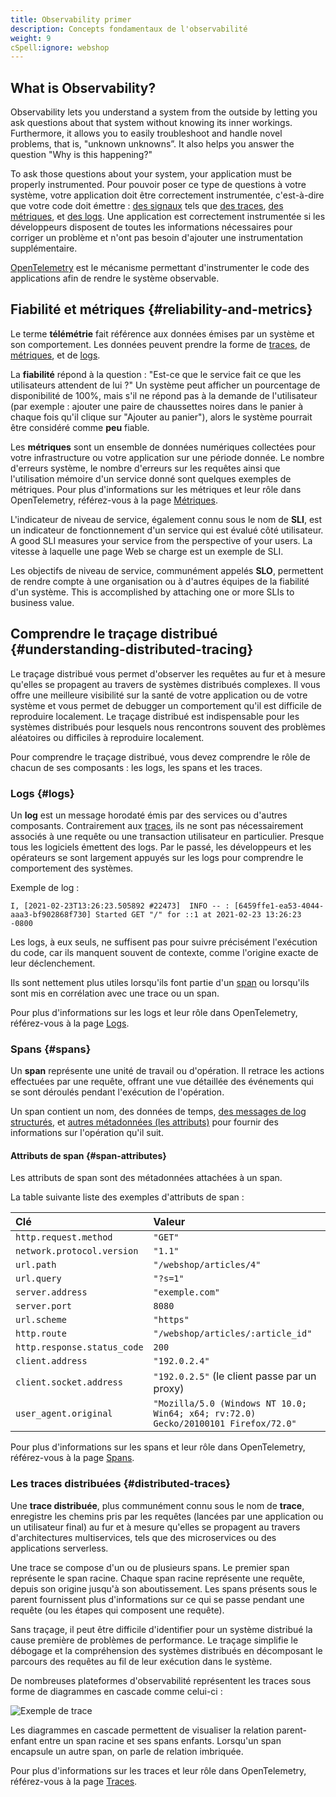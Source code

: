 ```yaml
---
title: Observability primer
description: Concepts fondamentaux de l'observabilité
weight: 9
cSpell:ignore: webshop
---
```


## What is Observability?

Observability lets you understand a system from the outside by letting you ask
questions about that system without knowing its inner workings. Furthermore, it
allows you to easily troubleshoot and handle novel problems, that is, "unknown
unknowns”. It also helps you answer the question "Why is this happening?"

To ask those questions about your system, your application must be properly
instrumented. Pour pouvoir poser ce type de questions à votre système, votre application doit
être correctement instrumentée, c'est-à-dire que votre code doit émettre :
[des signaux](/docs/concepts/signals/) tels que
[des traces](/docs/concepts/signals/traces/),
[des métriques](/docs/concepts/signals/metrics/), et
[des logs](/docs/concepts/signals/logs/). Une application est correctement instrumentée si les développeurs disposent de
toutes les informations nécessaires pour corriger un problème et n'ont pas
besoin d'ajouter une instrumentation supplémentaire.

[OpenTelemetry](/docs/what-is-opentelemetry/) est le mécanisme permettant
d'instrumenter le code des applications afin de rendre le système observable.

## Fiabilité et métriques {#reliability-and-metrics}

Le terme **télémétrie** fait référence aux données émises par un système et son
comportement. Les données peuvent prendre la forme de
[traces](/docs/concepts/signals/traces/), de
[métriques](/docs/concepts/signals/metrics/), et de
[logs](/docs/concepts/signals/logs/).

La **fiabilité** répond à la question : "Est-ce que le service fait ce que les
utilisateurs attendent de lui ?" Un système peut afficher un pourcentage de
disponibilité de 100%, mais s'il ne répond pas à la demande de l'utilisateur
(par exemple : ajouter une paire de chaussettes noires dans le panier à chaque
fois qu'il clique sur "Ajouter au panier"), alors le système pourrait être
considéré comme **peu** fiable.

Les **métriques** sont un ensemble de données numériques collectées pour votre
infrastructure ou votre application sur une période donnée. Le nombre d'erreurs
système, le nombre d'erreurs sur les requêtes ainsi que l'utilisation mémoire
d'un service donné sont quelques exemples de métriques. Pour plus d'informations
sur les métriques et leur rôle dans OpenTelemetry, référez-vous à la page
[Métriques](/docs/concepts/signals/metrics/).

L'indicateur de niveau de service, également connu sous le nom de **SLI**, est
un indicateur de fonctionnement d'un service qui est évalué côté utilisateur. A good SLI measures your service from the perspective of your users.
La
vitesse à laquelle une page Web se charge est un exemple de SLI.

Les objectifs de niveau de service, communément appelés **SLO**, permettent de
rendre compte à une organisation ou à d'autres équipes de la fiabilité d'un
système. This is accomplished by
attaching one or more SLIs to business value.

## Comprendre le traçage distribué {#understanding-distributed-tracing}

Le traçage distribué vous permet d'observer les requêtes au fur et à mesure
qu'elles se propagent au travers de systèmes distribués complexes. Il vous offre
une meilleure visibilité sur la santé de votre application ou de votre système
et vous permet de debugger un comportement qu'il est difficile de reproduire
localement. Le traçage distribué est indispensable pour les systèmes distribués
pour lesquels nous rencontrons souvent des problèmes aléatoires ou difficiles à
reproduire localement.

Pour comprendre le traçage distribué, vous devez comprendre le rôle de chacun de
ses composants : les logs, les spans et les traces.

### Logs {#logs}

Un **log** est un message horodaté émis par des services ou d'autres composants.
Contrairement aux [traces](#distributed-traces), ils ne sont pas nécessairement
associés à une requête ou une transaction utilisateur en particulier. Presque
tous les logiciels émettent des logs. Par le passé, les développeurs et les
opérateurs se sont largement appuyés sur les logs pour comprendre le
comportement des systèmes.

Exemple de log :

```text
I, [2021-02-23T13:26:23.505892 #22473]  INFO -- : [6459ffe1-ea53-4044-aaa3-bf902868f730] Started GET "/" for ::1 at 2021-02-23 13:26:23 -0800
```

Les logs, à eux seuls, ne suffisent pas pour suivre précisément l'exécution du
code, car ils manquent souvent de contexte, comme l'origine exacte de leur
déclenchement.

Ils sont nettement plus utiles lorsqu'ils font partie d'un [span](#spans) ou
lorsqu'ils sont mis en corrélation avec une trace ou un span.

Pour plus d'informations sur les logs et leur rôle dans OpenTelemetry,
référez-vous à la page [Logs](/docs/concepts/signals/logs/).

### Spans {#spans}

Un **span** représente une unité de travail ou d'opération. Il retrace les
actions effectuées par une requête, offrant une vue détaillée des événements qui
se sont déroulés pendant l'exécution de l'opération.

Un span contient un nom, des données de temps,
[des messages de log structurés](/docs/concepts/signals/traces/#span-events), et
[autres métadonnées (les attributs)](/docs/concepts/signals/traces/#attributes)
pour fournir des informations sur l'opération qu'il suit.

#### Attributs de span {#span-attributes}

Les attributs de span sont des métadonnées attachées à un span.

La table suivante liste des exemples d'attributs de span :

| Clé                         | Valeur                                                                             |
| :-------------------------- | :--------------------------------------------------------------------------------- |
| `http.request.method`       | `"GET"`                                                                            |
| `network.protocol.version`  | `"1.1"`                                                                            |
| `url.path`                  | `"/webshop/articles/4"`                                                            |
| `url.query`                 | `"?s=1"`                                                                           |
| `server.address`            | `"exemple.com"`                                                                    |
| `server.port`               | `8080`                                                                             |
| `url.scheme`                | `"https"`                                                                          |
| `http.route`                | `"/webshop/articles/:article_id"`                                                  |
| `http.response.status_code` | `200`                                                                              |
| `client.address`            | `"192.0.2.4"`                                                                      |
| `client.socket.address`     | `"192.0.2.5"` (le client passe par un proxy)                    |
| `user_agent.original`       | `"Mozilla/5.0 (Windows NT 10.0; Win64; x64; rv:72.0) Gecko/20100101 Firefox/72.0"` |

Pour plus d'informations sur les spans et leur rôle dans OpenTelemetry,
référez-vous à la page [Spans](/docs/concepts/signals/traces/#spans).

### Les traces distribuées {#distributed-traces}

Une **trace distribuée**, plus communément connu sous le nom de **trace**,
enregistre les chemins pris par les requêtes (lancées par une application ou un
utilisateur final) au fur et à mesure qu'elles se propagent au travers
d'architectures multiservices, tels que des microservices ou des applications
serverless.

Une trace se compose d'un ou de plusieurs spans. Le premier span représente le
span racine.
Chaque span racine représente une requête, depuis son origine jusqu'à son
aboutissement. Les spans présents sous le parent fournissent plus d'informations
sur ce qui se passe pendant une requête (ou les étapes qui composent une
requête).

Sans traçage, il peut être difficile d'identifier pour un système distribué la
cause première de problèmes de performance. Le traçage simplifie le débogage et
la compréhension des systèmes distribués en décomposant le parcours des requêtes
au fil de leur exécution dans le système.

De nombreuses plateformes d'observabilité représentent les traces sous forme de
diagrammes en cascade comme celui-ci :

![Exemple de trace](/img/waterfall-trace.svg "Diagramme en cascade de traces")

Les diagrammes en cascade permettent de visualiser la relation parent-enfant
entre un span racine et ses spans enfants. Lorsqu'un span encapsule un autre
span, on parle de relation imbriquée.

Pour plus d'informations sur les traces et leur rôle dans OpenTelemetry,
référez-vous à la page [Traces](/docs/concepts/signals/traces/).
